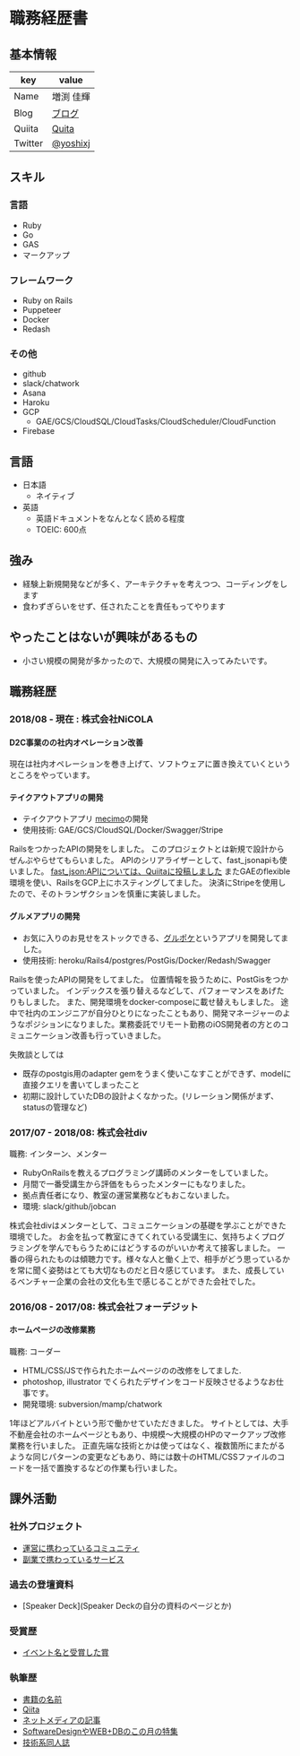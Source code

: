 # 職務経歴書

## 基本情報

|key|value|
|---|-----|
|Name|増渕 佳輝|
|Blog|[ブログ](https://note.com/yoshixj)|
|Quiita|[Quita](https://qiita.com/yoshixj)|
|Twitter|[@yoshixj](https://twitter.com/yoshixj)|

## スキル
### 言語
- Ruby
- Go
- GAS
- マークアップ

### フレームワーク
- Ruby on Rails
- Puppeteer
- Docker
- Redash

### その他
- github
- slack/chatwork
- Asana
- Haroku
- GCP
  - GAE/GCS/CloudSQL/CloudTasks/CloudScheduler/CloudFunction
- Firebase

## 言語
- 日本語
  - ネイティブ
- 英語
  - 英語ドキュメントをなんとなく読める程度 
  - TOEIC: 600点

## 強み
- 経験上新規開発などが多く、アーキテクチャを考えつつ、コーディングをします
- 食わずぎらいをせず、任されたことを責任もってやります

## やったことはないが興味があるもの
- 小さい規模の開発が多かったので、大規模の開発に入ってみたいです。

## 職務経歴

### 2018/08 - 現在 : 株式会社NiCOLA
#### D2C事業のの社内オペレーション改善
現在は社内オペレーションを巻き上げて、ソフトウェアに置き換えていくというところをやっています。

#### テイクアウトアプリの開発
- テイクアウトアプリ [mecimo](https://mecimo.jp/)の開発
- 使用技術: GAE/GCS/CloudSQL/Docker/Swagger/Stripe

RailsをつかったAPIの開発をしました。
このプロジェクトとは新規で設計からぜんぶやらせてもらいました。
APIのシリアライザーとして、fast_jsonapiも使いました。 [fast_json:APIについては、Quiitaに投稿しました](https://qiita.com/yoshixj/items/6499490f6fbefea05cae)
またGAEのflexible環境を使い、RailsをGCP上にホスティングしてました。
決済にStripeを使用したので、そのトランザクションを慎重に実装しました。

#### グルメアプリの開発
- お気に入りのお見せをストックできる、[グルポケ](https://lp.gpocket.jp/)というアプリを開発してました。
- 使用技術: heroku/Rails4/postgres/PostGis/Docker/Redash/Swagger

Railsを使ったAPIの開発をしてました。
位置情報を扱うために、PostGisをつかっていました。
インデックスを張り替えるなどして、パフォーマンスをあげたりもしました。
また、開発環境をdocker-composeに載せ替えもしました。
途中で社内のエンジニアが自分ひとりになったこともあり、開発マネージャーのようなポジションになりました。業務委託でリモート勤務のiOS開発者の方とのコミュニケーション改善も行っていきました。

失敗談としては
- 既存のpostgis用のadapter gemをうまく使いこなすことができず、modelに直接クエリを書いてしまったこと
- 初期に設計していたDBの設計よくなかった。(リレーション関係がまず、statusの管理など)

### 2017/07 - 2018/08: 株式会社div
職務: インターン、メンター

- RubyOnRailsを教えるプログラミング講師のメンターをしていました。
- 月間で一番受講生から評価をもらったメンターにもなりました。
- 拠点責任者になり、教室の運営業務などもおこないました。 
- 環境: slack/github/jobcan

株式会社divはメンターとして、コミュニケーションの基礎を学ぶことができた環境でした。
お金を払って教室にきてくれている受講生に、気持ちよくプログラミングを学んでもらうためにはどうするのがいいか考えて接客しました。
一番の得られたものは傾聴力です。様々な人と働く上で、相手がどう思っているかを常に聞く姿勢はとても大切なものだと日々感じています。
また、成長しているベンチャー企業の会社の文化も生で感じることができた会社でした。

### 2016/08 - 2017/08: 株式会社フォーデジット

#### ホームページの改修業務 
職務: コーダー

- HTML/CSS/JSで作られたホームページのの改修をしてました.
- photoshop, illustrator でくられたデザインをコード反映させるようなお仕事です。
- 開発環境: subversion/mamp/chatwork

1年ほどアルバイトという形で働かせていただきました。
サイトとしては、大手不動産会社のホームページともあり、中規模〜大規模のHPのマークアップ改修業務を行いました。
正直先端な技術とかは使ってはなく、複数箇所にまたがるような同じパターンの変更などもあり、時には数十のHTML/CSSファイルのコードを一括で置換するなどの作業も行いました。


## 課外活動

### 社外プロジェクト
* [運営に携わっているコミュニティ](そのコミュニティのconnpassやカンファレンスページのリンクとか)
* [副業で携わっているサービス](そのサービスのランディングページのリンクとか)

### 過去の登壇資料
* [Speaker Deck](Speaker Deckの自分の資料のページとか)

### 受賞歴
* [イベント名と受賞した賞](イベントのランディングページのリンクや、結果がわかる記事など)

### 執筆歴
* [書籍の名前](Amazonのリンクとか)
* [Qiita](Qiitaの自分のプロフィールのリンクとか)
* [ネットメディアの記事](記事のリンクとか)
* [SoftwareDesignやWEB+DBのこの月の特集](その月のアーカイブのリンクとか)
* [技術系同人誌](boothのリンクとか自分のサイトの紹介リンクとか)
